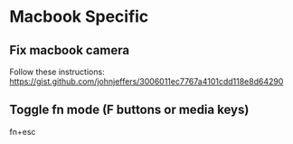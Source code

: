 # Macbook Specific

## Fix macbook camera
Follow these instructions: https://gist.github.com/johnjeffers/3006011ec7767a4101cdd118e8d64290

## Toggle fn mode (F buttons or media keys)
fn+esc
